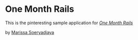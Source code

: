 # One Month Rails

This is the pinteresting sample application for 
[*One Month Rails*](http://onemonthrails.com)

by [Marissa Soeryadjaya](https://twitter.com/mar_s__)